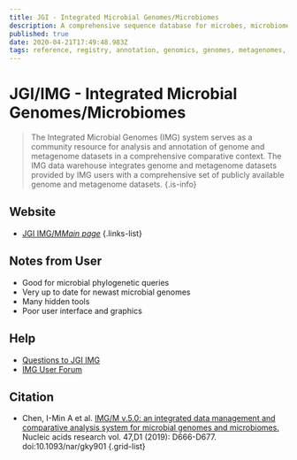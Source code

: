 ```yaml
---
title: JGI - Integrated Microbial Genomes/Microbiomes
description: A comprehensive sequence database for microbes, microbiomes
published: true
date: 2020-04-21T17:49:48.983Z
tags: reference, registry, annotation, genomics, genomes, metagenomes, projects, sequencing projects, project library, tool, genes, phylogeny, proteins, microbiome
---
```


# JGI/IMG - Integrated Microbial Genomes/Microbiomes

> The Integrated Microbial Genomes (IMG) system serves as a community resource for analysis and annotation of genome and metagenome datasets in a comprehensive comparative context. The IMG data warehouse integrates genome and metagenome datasets provided by IMG users with a comprehensive set of publicly available genome and metagenome datasets. 
{.is-info}

## Website

- [JGI IMG/M*Main page*](https://img.jgi.doe.gov/cgi-bin/m/main.cgi)
{.links-list}

## Notes from User
- Good for microbial phylogenetic queries
- Very up to date for newast microbial genomes
- Many hidden tools
- Poor user interface and graphics


## Help
- [Questions to JGI IMG](https://img.jgi.doe.gov/cgi-bin/m/main.cgi?section=Questions)
- [IMG User Forum](https://groups.google.com/a/lbl.gov/forum/?hl=en&fromgroups#!forum/img-user-forum) 

## Citation

- Chen, I-Min A et al. [IMG/M v.5.0: an integrated data management and comparative analysis system for microbial genomes and microbiomes.](https://www.ncbi.nlm.nih.gov/pubmed/30289528) Nucleic acids research vol. 47,D1 (2019): D666-D677. doi:10.1093/nar/gky901
{.grid-list}